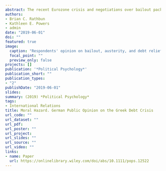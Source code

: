 ```yaml
---
abstract: The recent Eurozone crisis and negotiations over bailout packages to Greece are more than a simple controversy about financial resources. They have a decidedly moralistic overtone. Giving more funds is thought by some to be unfair to hard‐working taxpayers and does not teach Greece an important moral lesson. Yet much international political economy scholarship neglects such considerations. We build on moral psychology to understand the ethical drivers of both German support and opposition to the 2015 Greek government bailout package. We analyze original survey data to show how morality is an essential factor in Germany's hard‐line approach. Our results show that caring and European attachment are associated with bailout support, while authority, national attachment, and retributive fairness drive opposition. Some morals also have boundaries. National attachment attenuates the effect of harm/care on support for foreign financial assistance but strengthens the effect of fairness on bailout opposition. Moral psychology helps us understand foreign policy but must be adapted to account for multiple potential ingroups.
authors:
- Brian C. Rathbun
- Kathleen E. Powers
- admin
date: "2019-06-01"
doi: ""
featured: true
image:
  caption: "Respondents' opinion on bailout, austerity, and debt relief"
  focal_point: ""
  preview_only: false
projects: []
publication: '*Political Psychology*'
publication_short: ""
publication_types:
- "2"
publishDate: "2019-06-01"
slides: 
summary: (2019) *Political Psychology*
tags:
- International Relations
title: Moral Hazard. German Public Opinion on the Greek Debt Crisis
url_code: ""
url_dataset: ""
url_pdf: 
url_poster: ""
url_project: 
url_slides: ""
url_source: ""
url_video: ""
links:
- name: Paper
  url: https://onlinelibrary.wiley.com/doi/abs/10.1111/pops.12522
---
```

